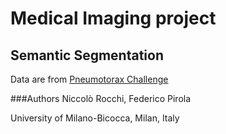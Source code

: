 # Medical Imaging project

## Semantic Segmentation

Data are from [Pneumotorax Challenge](https://siim.org/page/pneumothorax_challenge)

###Authors
Niccolò Rocchi, Federico Pirola

University of Milano-Bicocca, Milan, Italy

